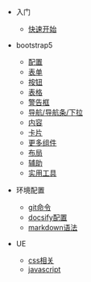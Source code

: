 - 入门

  - [快速开始](README.md)
  <!-- - [指南](/) -->

- bootstrap5

  - [配置](bootstrap5/setting.md)
  - [表单](bootstrap5/form.md)
  - [按钮](bootstrap5/btn.md)
  - [表格](bootstrap5/tables.md)
  - [警告框](bootstrap5/alerts.md)
  - [导航/导航条/下拉](bootstrap5/navbar.md)
  - [内容](bootstrap5/content.md)
  - [卡片](bootstrap5/card.md)
  - [更多组件](bootstrap5/components.md)
  - [布局](bootstrap5/layout.md)
  <!-- - [自定义](bootstrap5/diy.md) -->
  - [辅助](bootstrap5/helpers.md)
  - [实用工具](bootstrap5/utilities.md)

- 环境配置

  - [git命令](service/git.md)
  - [docsify配置](service/docsify.md)
  - [markdown语法](service/markdown.md)

- UE

  - [css相关](/)
  - [javascript](/)
